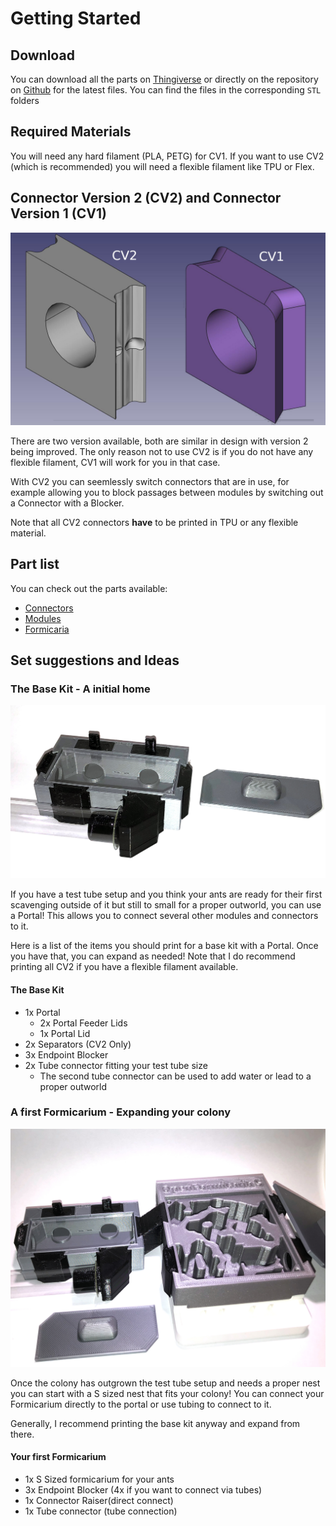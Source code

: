 # Getting Started

## Download
You can download all the parts on [Thingiverse](https://www.thingiverse.com/thing:4637707) or directly on the repository on [Github](https://github.com/schemen/OpenFormicaria) for the latest files. You can find the files in the corresponding `STL` folders

## Required Materials
You will need any hard filament (PLA, PETG) for CV1. If you want to use CV2 (which is recommended) you will need a flexible filament like TPU or Flex.

## Connector Version 2 (CV2) and Connector Version 1 (CV1)
![CV2](img/2.jpg)

There are two version available, both are similar in design with version 2 being improved. The only reason not to use CV2 is if you do not have any flexible filament, CV1 will work for you in that case.

With CV2 you can seemlessly switch connectors that are in use, for example allowing you to block passages between modules by switching out a Connector with a Blocker.

Note that all CV2 connectors **have** to be printed in TPU or any flexible material.

## Part list
You can check out the parts available:

* [Connectors](connectors.md)
* [Modules](modules.md)
* [Formicaria](formicaria.md)

## Set suggestions and Ideas

### The Base Kit - A initial home
![Basekit](img/13.jpg)

If you have a test tube setup and you think your ants are ready for their first scavenging outside of it but still to small for a proper outworld, you can use a Portal! This allows you to connect several other modules and connectors to it.

Here is a list of the items you should print for a base kit with a Portal. Once you have that, you can expand as needed!
Note that I do recommend printing all CV2 if you have a flexible filament available.

#### The Base Kit
* 1x Portal
  * 2x Portal Feeder Lids
  * 1x Portal Lid
* 2x Separators (CV2 Only)
* 3x Endpoint Blocker
* 2x Tube connector fitting your test tube size
  * The second tube connector can be used to add water or lead to a proper outworld


### A first Formicarium - Expanding your colony
![Fromicarium](img/14.jpg)

Once the colony has outgrown the test tube setup and needs a proper nest you can start with a S sized nest that fits your colony! 
You can connect your Formicarium directly to the portal or use tubing to connect to it.

Generally, I recommend printing the base kit anyway and expand from there.

#### Your first Formicarium
* 1x S Sized formicarium for your ants
* 3x Endpoint Blocker (4x if you want to connect via tubes)
* 1x Connector Raiser(direct connect)
* 1x Tube connector (tube connection)